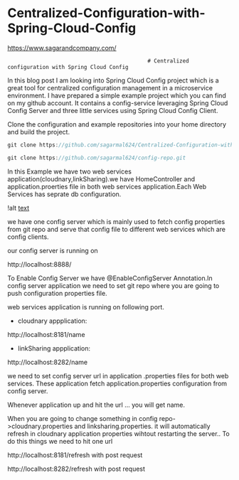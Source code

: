 # Centralized-Configuration-with-Spring-Cloud-Config
https://www.sagarandcompany.com/

                                                # Centralized configuration with Spring Cloud Config
                                                
                                                
                                                
In this blog post I am looking into Spring Cloud Config project which is a great tool for centralized configuration management in a microservice environment. I have prepared a simple example project which you can find on my github account. It contains a config-service leveraging Spring Cloud Config Server and three little services using Spring Cloud Config Client.

Clone the configuration and example repositories into your home directory and build the project.
```java
git clone https://github.com/sagarmal624/Centralized-Configuration-with-Spring-Cloud-Config.git 

git clone https://github.com/sagarmal624/config-repo.git

```

In this Example we have two web services application(cloudnary,linkSharing).we have HomeController and application.proerties file 
in both web services application.Each Web Services has seprate db configuration.



!alt [text](http://docs.pivotal.io/spring-cloud-services/1-4/common/config-server/images/config-server-fig1.png)

we have one config server which is mainly used to fetch config properties from git repo and serve that config file to different
web services which are config clients.

our config server is running on 

http://localhost:8888/


To Enable Config Server we have @EnableConfigServer Annotation.In config server application
we need to set git repo where you are going to push configuration properties file.


web services application is running on following port.
* cloudnary appplication:

http://localhost:8181/name

* linkSharing appplication:

http://localhost:8282/name

we need to set config server url in application .properties files for both web services. 
These application fetch application.properties configuration from config server.


Whenever application up and hit the url  ... you will get name.




When you are going to change something in config repo->cloudnary.properties and linksharing.properties.
it will automatically refresh in cloudnary application properties wihtout restarting the server.. To do this things we need to hit one url


http://localhost:8181/refresh   with post request


http://localhost:8282/refresh   with post request





                                                
                                                
